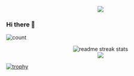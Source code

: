 <div align="center">
  <img src="https://capsule-render.vercel.app/api?type=waving&color=gradient&customColorList=0,2,2,5,30&height=650&section=header&animation=twinkling" />
</div>


### Hi there 👋

![count](https://komarev.com/ghpvc/?username=TsujiTetsunari)

<div align="center">
  <img src="https://github-readme-streak-stats.herokuapp.com/?user=TsujiTetsunari&theme=transparent&border_radius=10&starting_year=2020" alt="readme streak stats" />
</div>


<div align="center">
  <img src="https://github-readme-activity-graph.vercel.app/graph?username=TsujiTetsunari&custom_title=User's%20GitHub%20Activity%20Graph&bg_color=0d1117&color=58a6ff&line=58a6ff&point=58a6ff&area=true&hide_border=true" />
</div>


[![trophy](https://github-profile-trophy.vercel.app/?username=TsujiTetsunari&theme=onedark)](https://github.com/ryo-ma/github-profile-trophy)






<!--
**TsujiTetsunari/TsujiTetsunari** is a ✨ _special_ ✨ repository because its `README.md` (this file) appears on your GitHub profile.



Here are some ideas to get you started:

- 🔭 I’m currently working on ...
- 🌱 I’m currently learning ...
- 👯 I’m looking to collaborate on ...
- 🤔 I’m looking for help with ...
- 💬 Ask me about ...
- 📫 How to reach me: ...
- 😄 Pronouns: ...
- ⚡ Fun fact: ...
-->
